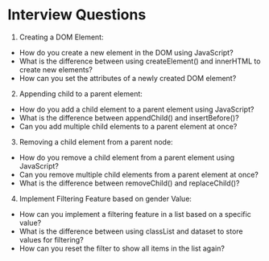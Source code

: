 # Interview Questions 

1. Creating a DOM Element:

- How do you create a new element in the DOM using JavaScript?
- What is the difference between using createElement() and innerHTML to create new elements?
- How can you set the attributes of a newly created DOM element?

2. Appending child to a parent element:

- How do you add a child element to a parent element using JavaScript?
- What is the difference between appendChild() and insertBefore()?
- Can you add multiple child elements to a parent element at once?

3. Removing a child element from a parent node:

- How do you remove a child element from a parent element using JavaScript?
- Can you remove multiple child elements from a parent element at once?
- What is the difference between removeChild() and replaceChild()?

4. Implement Filtering Feature based on gender Value:

- How can you implement a filtering feature in a list based on a specific value?
- What is the difference between using classList and dataset to store values for filtering?
- How can you reset the filter to show all items in the list again?